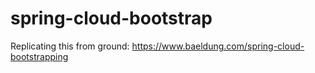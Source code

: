 # spring-cloud-bootstrap
Replicating this from ground: https://www.baeldung.com/spring-cloud-bootstrapping
